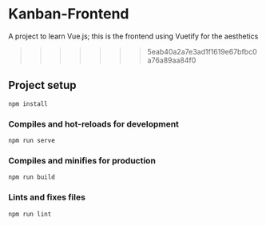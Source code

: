 # Kanban-Frontend
A project to learn Vue.js; this is the frontend using Vuetify for the aesthetics
>>>>>>> 5eab40a2a7e3ad1f1619e67bfbc0a76a89aa84f0

## Project setup
```
npm install
```

### Compiles and hot-reloads for development
```
npm run serve
```

### Compiles and minifies for production
```
npm run build
```

### Lints and fixes files
```
npm run lint
```
